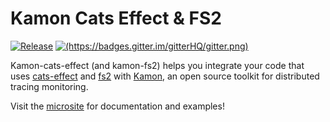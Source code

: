# Kamon Cats Effect & FS2

[![Release](https://img.shields.io/nexus/r/com.github.jatcwang/kamon-cats-effect_2.13?server=https%3A%2F%2Foss.sonatype.org)](https://oss.sonatype.org/content/repositories/releases/com/github/jatcwang/kamon-cats-effect_2.13/)
[![(https://badges.gitter.im/gitterHQ/gitter.png)](https://badges.gitter.im/Join%20Chat.svg)](https://gitter.im/kamon-cats-effect)

Kamon-cats-effect (and kamon-fs2) helps you integrate your code that uses [cats-effect](https://typelevel.org/cats-effect/) 
and [fs2](https://fs2.io/) with [Kamon](https://github.com/kamon-io/Kamon), 
an open source toolkit for distributed tracing monitoring.

Visit the [microsite](https://jatcwang.github.io/kamon-cats-effect/) for documentation and examples!
